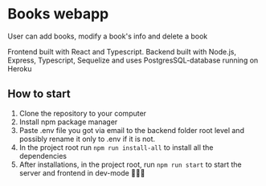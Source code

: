 # Books webapp

User can add books, modify a book's info and delete a book

Frontend built with React and Typescript. Backend built with Node.js, Express, Typescript, Sequelize and uses PostgresSQL-database running on Heroku

## How to start

1. Clone the repository to your computer
2. Install npm package manager
3. Paste .env file you got via email to the backend folder root level and possibly rename it only to .env if it is not.
4. In the project root run `npm run install-all` to install all the dependencies
5. After installations, in the project root, run `npm run start` to start the server and frontend in dev-mode
   👨🏻‍💻
